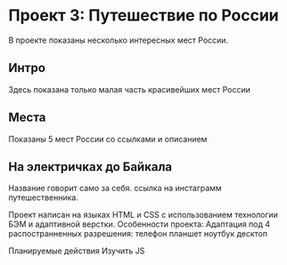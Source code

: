 # Проект 3: Путешествие по России
В проекте показаны несколько интересных мест России.
## Интро

Здесь показана только малая часть красивейших мест России

## Места

Показаны 5 мест России со ссылками и описанием

## На электричках до Байкала

Название говорит само за себя. ссылка на инстаграмм путешественника.

Проект написан на языках HTML и CSS с использованием технологии БЭМ и адаптивной верстки.
Особенности проекта:
Адаптация под 4 распостранненных разрешения:
телефон
планшет
ноутбук 
десктоп

Планируемые действия
Изучить JS